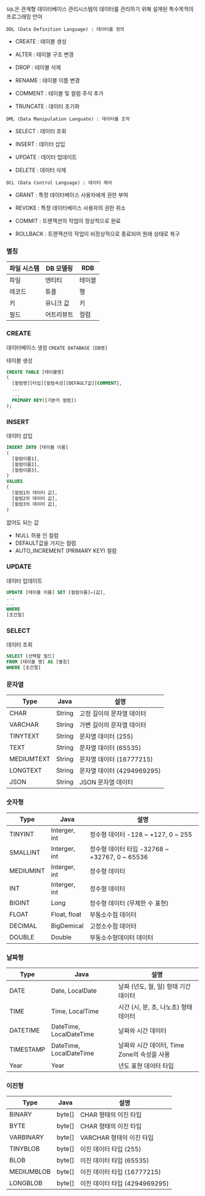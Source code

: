 `SQL`은 관계형 데이터베이스 관리시스템의 데이터를 관리하기 위해 설계된 특수목적의 프로그래밍 언어

`DDL (Data Definition Language) : 데이터를 정의`

- CREATE : 테이블 생성

- ALTER : 테이블 구조 변경

- DROP : 테이블 삭제

- RENAME : 테이블 이름 변경

- COMMENT : 테이블 및 컬럼 주석 추가

- TRUNCATE : 데이터 초기화

`DML (Data Manipulation Languate) : 데이터를 조작`

- SELECT : 데이터 조회

- INSERT : 데이터 삽입

- UPDATE : 데이터 업데이트

- DELETE : 데이터 삭제

`DCL (Data Control Language) : 데이터 제어`

- GRANT : 특정 데이터베이스 사용자에게 권한 부여

- REVOKE : 특정 데이터베이스 사용자의 권한 취소

- COMMIT : 트랜잭션의 작업이 정상적으로 완료

- ROLLBACK : 트랜잭션의 작업이 비정상적으로 종료되어 원래 상태로 복구

### 별칭

| 파일 시스템 | DB 모델링  | RDB    |
| ----------- | ---------- | ------ |
| 파일        | 엔티티     | 테이블 |
| 레코드      | 튜플       | 행     |
| 키          | 유니크 값  | 키     |
| 필드        | 어트리뷰트 | 컬럼   |

### CREATE

데이터베이스 생성
`CREATE DATABASE [DB명]`

테이블 생성

```sql
CREATE TABLE [테이블명]
(
  [컬럼명][타입][컬럼속성][DEFAULT값][COMMENT],
  ...
  ...
  PRIMARY KEY([기본키 컬럼])
);
```

### INSERT

데이터 삽입

```sql
INSERT INTO [테이블 이름]
(
  [컬럼이름1],
  [컬럼이름2],
  [컬럼이름3],
)
VALUES
(
  [컬럼1의 데이터 값],
  [컬럼2의 데이터 값],
  [컬럼3의 데이터 값],
)
```

없어도 되는 값

- NULL 허용 인 컬럼
- DEFAULT값을 가지는 컬럼
- AUTO_INCREMENT (PRIMARY KEY) 컬럼

### UPDATE

데이터 업데이트

```sql
UPDATE [테이블 이름] SET [컬럼이름]=[값],
...
...
WHERE
[조건절]
```

### SELECT

데이터 조회

```sql
SELECT [선택할 필드]
FROM [테이블 명] AS [별칭]
WHERE [조건절]
```

### 문자열

| Type       | Java   | 설명                       |
| ---------- | ------ | -------------------------- |
| CHAR       | String | 고정 길이의 문자열 데이터  |
| VARCHAR    | String | 가변 길이의 문자열 데이터  |
| TINYTEXT   | String | 문자열 데이터 (255)        |
| TEXT       | String | 문자열 데이터 (65535)      |
| MEDIUMTEXT | String | 문자열 데이터 (16777215)   |
| LONGTEXT   | String | 문자열 데이터 (4294969295) |
| JSON       | String | JSON 문자열 데이터         |

### 숫자형

| Type      | Java          | 설명                                          |
| --------- | ------------- | --------------------------------------------- |
| TINYINT   | Interger, int | 정수형 데이터 -128 ~ +127, 0 ~ 255            |
| SMALLINT  | Interger, int | 정수형 데이터 타입 -32768 ~ +32767, 0 ~ 65536 |
| MEDIUMINT | Interger, int | 정수형 데이터                                 |
| INT       | Interger, int | 정수형 데이터                                 |
| BIGINT    | Long          | 정수형 데이터 (무제한 수 표현)                |
| FLOAT     | Float, float  | 부동소수점 데이터                             |
| DECIMAL   | BigDemical    | 고정소수점 데이터                             |
| DOUBLE    | Double        | 부동소수형데이터 데이터                       |

### 날짜형

| Type      | Java                    | 설명                                        |
| --------- | ----------------------- | ------------------------------------------- |
| DATE      | Date, LocalDate         | 날짜 (년도, 월, 일) 형태 기간 데이터        |
| TIME      | Time, LocalTime         | 시간 (시, 분, 초, 나노초) 형태 데이터       |
| DATETIME  | DateTime, LocalDateTime | 날짜와 시간 데이터                          |
| TIMESTAMP | DateTime, LocalDateTime | 날짜와 시간 데이터, Time Zone의 속성을 사용 |
| Year      | Year                    | 년도 표현 데이터 타입                       |

### 이진형

| Type       | Java   | 설명                          |
| ---------- | ------ | ----------------------------- |
| BINARY     | byte[] | CHAR 형태의 이진 타입         |
| BYTE       | byte[] | CHAR 형태의 이진 타입         |
| VARBINARY  | byte[] | VARCHAR 형태의 이진 타입      |
| TINYBLOB   | byte[] | 이진 데이터 타입 (255)        |
| BLOB       | byte[] | 이진 데이터 타입 (65535)      |
| MEDIUMBLOB | byte[] | 이진 데이터 타입 (16777215)   |
| LONGBLOB   | byte[] | 이진 데이터 타입 (4294969295) |
